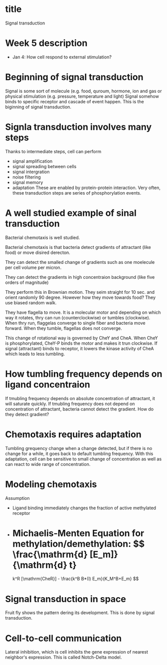 
# title
Signal transduction

# Week 5 description
- Jan 4: How cell respond to external stimulation?

# Beginning of signal transduction
Signal is some sort of molecule (e.g. food, quroum, hormone, ion and gas or 
physical stimulation (e.g. pressure, temperature and light)
Signal somehow binds to specific receptor and cascade of event happen.
This is the biginning of signal transduction.

# Signla transduction involves many steps
Thanks to intermediate steps, cell can perform
- signal amplification
- signal spreading between cells
- signal intergration
- noise filtering
- signal memory
- adaptation
These are enabled by protein-protein interaction.
Very often, these transduction steps are series of phosphorylation events.

# A well studied example of sinal transduction
Bacterial chemotaxis is well studied.

Bacterial chemotaxis is that bacteria detect gradients of attractant (like food)
or move disired derecton.

They can detect the smalled change of gradients such as one moelecule per cell
volume per micron.

They can detect the gradients in high concentraion background (like five orders of
magnitude)

They perform this in Brownian motion. They seim straight for 10 sec. and orient 
randomly 90 degree. However how they move towards food? They use biased random 
walk.

They have flagella to move. It is a molecular motor and depending on which way
it rotates, thry can run (counterclockwise) or tumbles (clockwise).
When thry run, flaggelas converge to single fiber and bacteria move forward.
When they tumble, flagellas does not converge.

This change of rotational way is governed by CheY and CheA.
When CheY is phosphorylated, CheY-P binds the motor and makes it trun clockwise.
If signal (attractant) binds to receptor, it lowers the kinase activity of CheA 
which leads to less tumbling.

# How tumbling frequency depends on ligand concentraion
If tmubling frequency depends on absolute concentration of attractant, it will
saturate quickly. 
If tmubling frequency does not depend on concentration of attractant, bacteria
cannot detect the gradient.
How do they detect gradient?

# Chemotaxis requires adaptation
Tumbling grequency change when a change detected, but if there is no change for 
a while, it goes back to default tumbling frequency.
With this adaptation, cell can be sensitive to small change of concentration as 
well as can react to wide range of concentration.

# Modeling chemotaxis
Assumption 
- Ligand binding immediately changes the fraction of active methylated receptor
- Michaelis-Menten
Equation for methylation/demethylation:
$$
    \frac{\mathrm{d} [E_m]}{\mathrm{d} t}
    =
    k^R [\mathrm{CheR}] - \frac{k^B B*(l) E_m}{K_M^B+E_m}
$$

# Signal transduction in space
Fruit fly shows the pattern dering its development. This is done by signal 
transduction.

# Cell-to-cell communication
Lateral inhibition, which is cell inhibits the gene expression of nearest 
neighbor's expression.
This is called Notch-Delta model.
